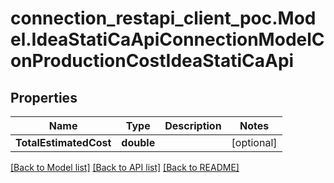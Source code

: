 # connection_restapi_client_poc.Model.IdeaStatiCaApiConnectionModelConProductionCostIdeaStatiCaApi

## Properties

Name | Type | Description | Notes
------------ | ------------- | ------------- | -------------
**TotalEstimatedCost** | **double** |  | [optional] 

[[Back to Model list]](../README.md#documentation-for-models) [[Back to API list]](../README.md#documentation-for-api-endpoints) [[Back to README]](../README.md)


